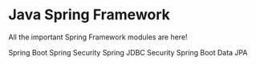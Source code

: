 # Java Spring Framework
All the important Spring Framework modules are here!

Spring Boot
Spring Security 
Spring JDBC Security
Spring Boot Data JPA
